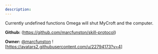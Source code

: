 ```yaml
---
description: 
---
```

Currently undefined functions
Omega will shut MyCroft and the computer.

**Github:** (https://github.com/marcfunston/skill-protocol)

**Owner:** [@marcfunston](https://github.com/marcfunston) ![https://avatars2.githubusercontent.com/u/22794173?v=4]

